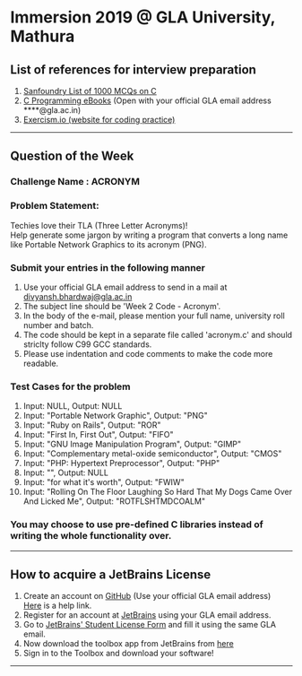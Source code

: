 # Immersion 2019 @ GLA University, Mathura

## List of references for interview preparation

1. [Sanfoundry List of 1000 MCQs on C](https://www.sanfoundry.com/c-interview-questions-answers/)  
2. [C Programming eBooks](https://drive.google.com/open?id=1I2QTu1akEhRA_HgMvNMUIL7a5w1uaKHF) (Open with your official GLA email address ****@gla.ac.in)  
3. [Exercism.io (website for coding practice)](https://exercism.io/)

___


## Question of the Week  

### Challenge Name : ACRONYM  

### Problem Statement:  
Techies love their TLA (Three Letter Acronyms)!     
Help generate some jargon by writing a program that converts a long name like Portable Network Graphics to 
its acronym (PNG).

###  Submit your entries in the following manner
1. Use your official GLA email address to send in a mail at divyansh.bhardwaj@gla.ac.in  
2. The subject line should be 'Week 2 Code - Acronym'.  
3. In the body of the e-mail, please mention your full name, university roll number and batch.  
4. The code should be kept in a separate file called 'acronym.c' and should striclty follow C99 GCC standards.  
5. Please use indentation and code comments to make the code more readable.  

### Test Cases for the problem
1. Input: NULL, Output: NULL  
2. Input: "Portable Network Graphic", Output: "PNG"  
3. Input: "Ruby on Rails", Output: "ROR"  
4. Input: "First In, First Out", Output: "FIFO"  
5. Input: "GNU Image Manipulation Program", Output: "GIMP"  
6. Input: "Complementary metal-oxide semiconductor", Output: "CMOS"    
7. Input: "PHP: Hypertext Preprocessor", Output: "PHP"    
8. Input: "", Output: NULL  
9. Input: "for what it's worth", Output: "FWIW"  
10. Input: "Rolling On The Floor Laughing So Hard That My Dogs Came Over And Licked Me", Output: "ROTFLSHTMDCOALM"

### You may choose to use pre-defined C libraries instead of writing the whole functionality over.

---

## How to acquire a JetBrains License

1. Create an account on [GitHub](https://github.com/join) (Use your official GLA email address)  
   [Here](https://www.wikihow.com/Create-an-Account-on-GitHub) is a help link.  
2. Register for an account at [JetBrains](https://account.jetbrains.com/login) using your GLA email address.    
3. Go to [JetBrains' Student License Form](https://www.jetbrains.com/shop/eform/students) and fill it using the same GLA email.  
4. Now download the toolbox app from JetBrains from [here](https://www.jetbrains.com/toolbox/)  
5. Sign in to the Toolbox and download your software!

___
